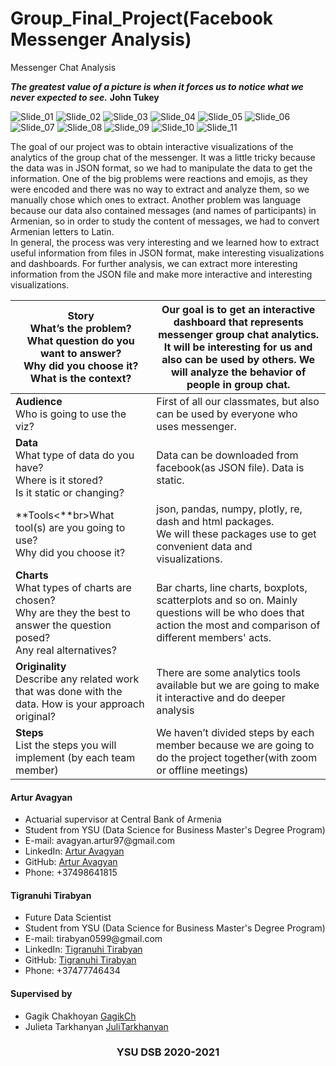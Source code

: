 # Group_Final_Project(Facebook Messenger Analysis)
Messenger Chat Analysis

***The greatest value of a picture is when it forces us to notice what we never expected to see.*** **John Tukey**

![Slide_01](https://user-images.githubusercontent.com/58246780/121396756-bc6b6700-c964-11eb-90d5-a33563073226.JPG)
![Slide_02](https://user-images.githubusercontent.com/58246780/121396761-bd9c9400-c964-11eb-8ec4-b32442d17f69.JPG)
![Slide_03](https://user-images.githubusercontent.com/58246780/121396763-bd9c9400-c964-11eb-95d3-fbc430a386ee.JPG)
![Slide_04](https://user-images.githubusercontent.com/58246780/121396767-be352a80-c964-11eb-9b31-e3e007405618.JPG)
![Slide_05](https://user-images.githubusercontent.com/58246780/121396768-be352a80-c964-11eb-8b69-153124fa426f.JPG)
![Slide_06](https://user-images.githubusercontent.com/58246780/121396770-becdc100-c964-11eb-97cd-006da32280e1.JPG)
![Slide_07](https://user-images.githubusercontent.com/58246780/121396773-becdc100-c964-11eb-8666-fa6586f2bede.JPG)
![Slide_08](https://user-images.githubusercontent.com/58246780/121396775-bf665780-c964-11eb-8ea6-449a877bf571.JPG)
![Slide_09](https://user-images.githubusercontent.com/58246780/121396778-bf665780-c964-11eb-9ca6-7abd75b5aa6e.JPG)
![Slide_10](https://user-images.githubusercontent.com/58246780/121396781-bffeee00-c964-11eb-80c7-eff49aec726b.JPG)
![Slide_11](https://user-images.githubusercontent.com/58246780/121396782-c0978480-c964-11eb-89a9-966edc1bea31.JPG)

The goal of our project was to obtain interactive visualizations of the analytics of the group chat of the messenger. It was a little tricky because the data was in JSON format, so we had to manipulate the data to get the information. One of the big problems were reactions and emojis, as they were encoded and there was no way to extract and analyze them, so we manually chose which ones to extract. Another problem was language because our data also contained messages (and names of participants) in Armenian, so in order to study the content of messages, we had to convert Armenian letters to Latin.<br>
In general, the process was very interesting and we learned how to extract useful information from files in JSON format, make interesting visualizations and dashboards. For further analysis, we can extract more interesting information from the JSON file and make more interactive and interesting visualizations.<br>


| **Story**<br>What’s the problem?<br>What question do you want to answer?<br>Why did you choose it?<br>What is the context?  | Our goal is to get an interactive dashboard that represents messenger group chat analytics. It will be interesting for us and also can be used by others. We will analyze the behavior of people in group chat. |
| -------------------------------- | ----------- |
| **Audience**<br>Who is going to use the viz? | First of all our classmates, but also can be used by everyone who uses messenger. |
| **Data**<br>What type of data do you have?<br>Where is it stored?<br>Is it static or changing? | Data can be downloaded from facebook(as JSON file). Data is static. |
| **Tools<**br>What tool(s) are you going to use?<br>Why did you choose it? | json, pandas, numpy, plotly, re, dash and html packages. <br>We will these packages use to get convenient data and visualizations.|
| **Charts**<br>What types of charts are chosen?<br>Why are they the best to answer the question posed?<br>Any real alternatives? |Bar charts, line charts, boxplots, scatterplots and so on. Mainly questions will be who does that action the most and comparison of different members' acts.|
| **Originality**<br>Describe any related work that was done with the data. How is your approach original? | There are some analytics tools available but we are going to make it interactive and do deeper analysis |
| **Steps**<br>List the steps you will implement (by each team member) | We haven’t divided steps by each member because we are going to do the project together(with zoom or offline meetings) |


<h4 align="left">Artur Avagyan</h4>
    <ul>
    <li>Actuarial supervisor at Central Bank of Armenia</li>
    <li>Student from YSU (Data Science for Business Master's Degree Program)</li>
    <li>E-mail:   avagyan.artur97@gmail.com</li>
    <li>LinkedIn: <a href="https://www.linkedin.com/in/artur-avagyan-0a16311b3">Artur Avagyan</a></li>
    <li>GitHub:   <a href="https://github.com/artur-avagyan">Artur Avagyan</a></li>
    <li>Phone:    +37498641815</li>
    </ul>

<h4 align="left">Tigranuhi Tirabyan</h4>
    <ul>
    <li>Future Data Scientist</li>
    <li>Student from YSU (Data Science for Business Master's Degree Program)</li>
    <li>E-mail:   tirabyan0599@gmail.com</li>
    <li>LinkedIn: <a href="https://www.linkedin.com/in/tigranuhi-tirabyan-aa3887212/">Tigranuhi Tirabyan</a></li>
    <li>GitHub:   <a href="https://github.com/Tigranuhi99">Tigranuhi Tirabyan</a></li>
    <li>Phone:    +37477746434</li>
    </ul>

<h4 align="left">Supervised by</h4>
    <ul>
    <li>Gagik Chakhoyan    <a href="https://github.com/GagikCh">GagikCh</a></li>
    <li>Julieta Tarkhanyan <a href="https://github.com/JuliTarkhanyan">JuliTarkhanyan</a></li>
    </ul>
<h3 align="center">YSU DSB 2020-2021</h3>
